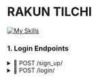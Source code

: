 # RAKUN TILCHI 

[![My Skills](https://skillicons.dev/icons?i=python,django,docker,postgres,flutter,react)](https://skillicons.dev) 

### 1. Login Endpoints 
<details>
<summary> 📌 POST /sign_up/ </summary>
  
### Sign Up Endpoint

> Request body:
```json
{
"name": "Firuz",
"login": "fjuraev",
"password": "Ewing0605",
"phone_number": "998953305830"
}
```
> Response (200)
```json
{
"message": "Successfully registered" 
}
```
</details>

<details>
<summary> 📌 POST /login/ </summary>
  
### Login endpoint
  
> Request body: 
```json
{
  "login": "fjuraev",
  "password": "Ewing0605"
}
```

> Response (200): 
```json
{
 "user_id": 233
 "user_name": "Firuz Juraev"
}
```
</details>
